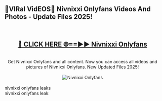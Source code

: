 <h2>🔴VIRal VidEOS🔴 Nivnixxi Onlyfans Videos And Photos - Update Files 2025!</h2>
<br>
<div align="center">
<h2><a href="https://virallinks.top/odZfE0" rel="nofollow">🔴 CLICK HERE 🌐==►► Nivnixxi Onlyfans</a></h2>
<br>
Get Nivnixxi Onlyfans and all content. Now you can access all videos and pictures of Nivnixxi Onlyfans. New Updated Files 2025!
<br>
<br>
<a href="https://virallinks.top/odZfE0" rel="nofollow" data-target="animated-image.originalLink"><img src="https://i.imgur.com/dJHk4Zq.gif)" alt="Nivnixxi Onlyfans" style="max-width: 100%; display: inline-block;" data-target="animated-image.originalImage"></a>
</div>
<br>
nivnixxi onlyfans leaks<br>
nivnixxi onlyfans leak